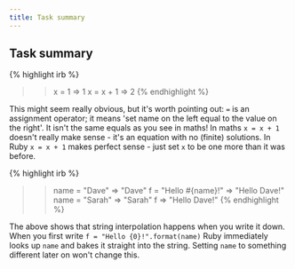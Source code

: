 ```yaml
---
title: Task summary
---
```


## Task summary

{% highlight irb %}
>> x = 1
=> 1
>> x = x + 1
=> 2
{% endhighlight %}

This might seem really obvious, but it's worth pointing out: `=` is an assignment operator; it means 'set name on the left equal to the value on the right'. It isn't the same equals as you see in maths! In maths `x = x + 1` doesn't really make sense - it's an equation with no (finite) solutions. In Ruby `x = x + 1` makes perfect sense - just set `x` to be one more than it was before.

{% highlight irb %}
>> name = "Dave"
=> "Dave"
>> f = "Hello #{name}!"
=> "Hello Dave!"
>> name = "Sarah"
=> "Sarah"
>> f
=> "Hello Dave!"
{% endhighlight %}

The above shows that string interpolation happens when you write it down. When you first write `f = "Hello {0}!".format(name)` Ruby immediately looks up `name` and bakes it straight into the string. Setting `name` to something different later on won't change this.
